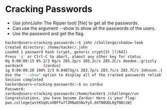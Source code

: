 # Cracking Passwords
- Use john(John The Ripper tool) [file] to get all the passwords.
- Can use the argument --show to show all the passwords of the users.
- Use the password and get the flag.
```bash
hacker@users~cracking-passwords:~$ john /challenge/shadow-leak
Created directory: /home/hacker/.john
Loaded 1 password hash (crypt, generic crypt(3) [?/64])
Press 'q' or Ctrl-C to abort, almost any other key for status
0g 0:00:00:15 0% 2/3 0g/s 285.2p/s 285.2c/s 285.2C/s deedee..grizzly
aardvark         (zardus)
1g 0:00:00:20 100% 2/3 0.04873g/s 283.7p/s 283.7c/s 283.7C/s Johnson..buzz
Use the "--show" option to display all of the cracked passwords reliably
Session completed
hacker@users~cracking-passwords:~$ su zardus
Password:
zardus@users~cracking-passwords:/home/hacker$ /challenge/run
Congratulations, you have become Zardus! Here is your flag:
pwn.college{wstKSqXLnXBFfw7fZRNaOSNvYyX.ddTN0UDL0gTN0czW}
```

